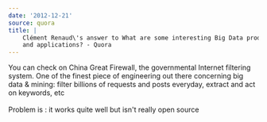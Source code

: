 ```yaml
---
date: '2012-12-21'
source: quora
title: |
    Clément Renaud\'s answer to What are some interesting Big Data products
    and applications? - Quora
---
```


You can check on China Great Firewall, the governmental Internet
filtering system. One of the finest piece of engineering out there
concerning big data & mining: filter billions of requests and posts
everyday, extract and act on keywords, etc\
\
Problem is : it works quite well but isn\'t really open source
